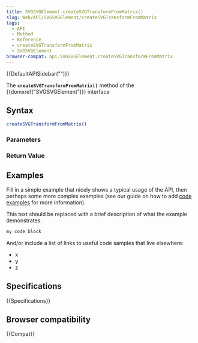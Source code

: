 ```yaml
---
title: SVGSVGElement.createSVGTransformFromMatrix()
slug: Web/API/SVGSVGElement/createSVGTransformFromMatrix
tags:
  - API
  - Method
  - Reference
  - createSVGTransformFromMatrix
  - SVGSVGElement
browser-compat: api.SVGSVGElement.createSVGTransformFromMatrix
---
```

{{DefaultAPISidebar("")}}

The **`createSVGTransformFromMatrix()`** method of the {{domxref("SVGSVGElement")}} interface 

## Syntax

```js
createSVGTransformFromMatrix()
```

### Parameters



### Return Value



## Examples

Fill in a simple example that nicely shows a typical usage of the API, then perhaps some more complex examples (see our guide on how to add [code examples](/en-US/docs/MDN/Contribute/Structures/Code_examples) for more information).

This text should be replaced with a brief description of what the example demonstrates.

```js
my code block
```

And/or include a list of links to useful code samples that live elsewhere:

*   x
*   y
*   z

## Specifications

{{Specifications}}

## Browser compatibility

{{Compat}}

